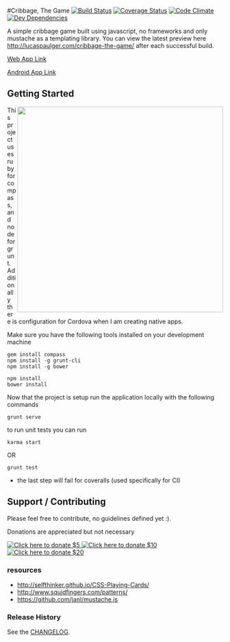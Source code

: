 #Cribbage, The Game 
[![Build Status](https://travis-ci.org/lpaulger/cribbage-the-game.svg?branch=master)](https://travis-ci.org/lpaulger/cribbage-the-game)
[![Coverage Status](https://coveralls.io/repos/lpaulger/cribbage-the-game/badge.svg?branch=master)](https://coveralls.io/r/lpaulger/cribbage-the-game?branch=master)
[![Code Climate](https://codeclimate.com/github/lpaulger/cribbage-the-game/badges/gpa.svg)](https://codeclimate.com/github/lpaulger/cribbage-the-game)
[![Dev Dependencies](https://david-dm.org/lpaulger/cribbage-the-game/dev-status.svg)](https://david-dm.org/lpaulger/cribbage-the-game#info=devDependencies&view=table)

A simple cribbage game built using javascript, no frameworks and only mustache as a templating library.
You can view the latest preview here http://lucaspaulger.com/cribbage-the-game/ after each successful build.

[Web App Link](http://lucaspaulger.com/cribbage-the-game/)

[Android App Link](https://play.google.com/store/apps/details?id=com.lucaspaulger.cribbagegame)

## Getting Started
<img align="right" height="480" src="http://lucaspaulger.com/images/2014-11-19/cribbage-the-game-demo.gif">
This project uses ruby for compass, and node for grunt. Additionally there is configuration for Cordova when I am creating native apps.

Make sure you have the following tools installed on your development machine
```shell
gem install compass
npm install -g grunt-cli
npm install -g bower
```

```shell
npm install
bower install
```

Now that the project is setup run the application locally with the following commands
```shell
grunt serve
```

to run unit tests you can run
```shell
karma start
```
OR
```shell
grunt test
```
* the last step will fail for coveralls (used specifically for CI)

## Support / Contributing

Please feel free to contribute, no guidelines defined yet :).

Donations are appreciated but not necessary

<a href="https://www.bountysource.com/cart?amount=5&amp;currency=USD&amp;team_id=lucas-paulger" target="_blank">
  <img alt="Click here to donate $5" border="0" src="http://img.shields.io/badge/donate-$5-brightgreen.svg">
</a>
<a href="https://www.bountysource.com/cart?amount=10&amp;currency=USD&amp;team_id=lucas-paulger" target="_blank">
  <img alt="Click here to donate $10" border="0" src="http://img.shields.io/badge/donate-$10-brightgreen.svg">
</a>
<a href="https://www.bountysource.com/cart?amount=20&amp;currency=USD&amp;team_id=lucas-paulger" target="_blank">
  <img alt="Click here to donate $20" border="0" src="http://img.shields.io/badge/donate-$20-brightgreen.svg">
</a>

### resources
* http://selfthinker.github.io/CSS-Playing-Cards/ 
* http://www.squidfingers.com/patterns/
* https://github.com/janl/mustache.js

### Release History
See the [CHANGELOG](CHANGELOG).
